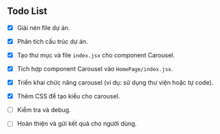 
## Todo List

- [x] Giải nén file dự án.
- [x] Phân tích cấu trúc dự án.
- [x] Tạo thư mục và file `index.jsx` cho component Carousel.
- [x] Tích hợp component Carousel vào `HomePage/index.jsx`.
- [x] Triển khai chức năng carousel (ví dụ: sử dụng thư viện hoặc tự code).
- [x] Thêm CSS để tạo kiểu cho carousel.
- [ ] Kiểm tra và debug.
- [ ] Hoàn thiện và gửi kết quả cho người dùng.

